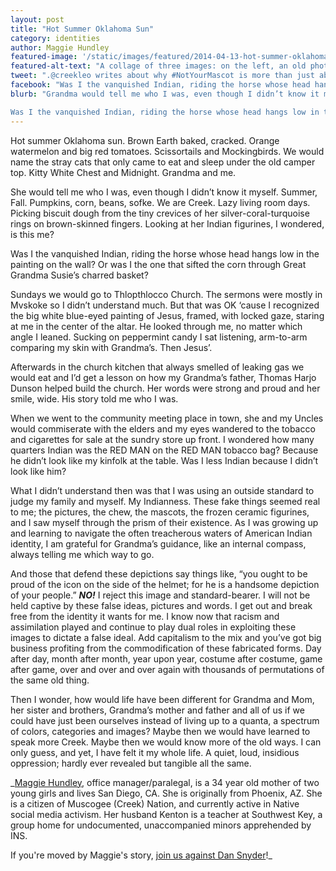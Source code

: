```yaml
---
layout: post
title: "Hot Summer Oklahoma Sun"
category: identities
author: Maggie Hundley
featured-image: '/static/images/featured/2014-04-13-hot-summer-oklahoma-sun.png'
featured-alt-text: "A collage of three images: on the left, an old photograph of a young Native American woman in a white shirt, dark skirt, and tie. On the top right, a pair of women, one older and one younger, standing in a field, hugging. On the bottom right, a woman in a t-shirt and shorts holding a very young baby."
tweet: ".@creekleo writes about why #NotYourMascot is more than just about sports teams: "
facebook: "Was I the vanquished Indian, riding the horse whose head hangs low in the painting on the wall? Or was I the one that sifted the corn through Great Grandma Susie’s charred basket?"
blurb: "Grandma would tell me who I was, even though I didn’t know it myself. Summer, Fall. Pumpkins, corn, beans, sofke. We are Creek. Lazy living room days. Picking biscuit dough from the tiny crevices of her silver-coral-turquoise rings on brown-skinned fingers. Looking at her Indian figurines, I wondered, is this me?

Was I the vanquished Indian, riding the horse whose head hangs low in the painting on the wall? Or was I the one that sifted the corn through Great Grandma Susie’s charred basket?"
---
```


Hot summer Oklahoma sun. Brown Earth baked, cracked. Orange watermelon and big red tomatoes. Scissortails and Mockingbirds. We would name the stray cats that only came to eat and sleep under the old camper top. Kitty White Chest and Midnight. Grandma and me.

She would tell me who I was, even though I didn’t know it myself. Summer, Fall. Pumpkins, corn, beans, sofke. We are Creek. Lazy living room days. Picking biscuit dough from the tiny crevices of her silver-coral-turquoise rings on brown-skinned fingers. Looking at her Indian figurines, I wondered, is this me?

Was I the vanquished Indian, riding the horse whose head hangs low in the painting on the wall? Or was I the one that sifted the corn through Great Grandma Susie’s charred basket?

Sundays we would go to Thlopthlocco Church. The sermons were mostly in Mvskoke so I didn’t understand much. But that was OK ‘cause I recognized the big white blue-eyed painting of Jesus, framed, with locked gaze, staring at me in the center of the altar. He looked through me, no matter which angle I leaned. Sucking on peppermint candy I sat listening, arm-to-arm comparing my skin with Grandma’s. Then Jesus’.

Afterwards in the church kitchen that always smelled of leaking gas we would eat and I’d get a lesson on how my Grandma’s father, Thomas Harjo Dunson helped build the church. Her words were strong and proud and her smile, wide. His story told me who I was.

When we went to the community meeting place in town, she and my Uncles would commiserate with the elders and my eyes wandered to the tobacco and cigarettes for sale at the sundry store up front. I wondered how many quarters Indian was the RED MAN on the RED MAN tobacco bag? Because he didn’t look like my kinfolk at the table. Was I less Indian because I didn’t look like him?

What I didn’t understand then was that I was using an outside standard to judge my family and myself. My Indianness. These fake things seemed real to me; the pictures, the chew, the mascots, the frozen ceramic figurines, and I saw myself through the prism of their existence. As I was growing up and learning to navigate the often treacherous waters of American Indian identity, I am grateful for Grandma’s guidance, like an internal compass, always telling me which way to go.

And those that defend these depictions say things like, “you ought to be proud of the icon on the side of the helmet; for he is a handsome depiction of your people.” ___NO!___ I reject this image and standard-bearer. I will not be held captive by these false ideas, pictures and words. I get out and break free from the identity it wants for me. I know now that racism and assimilation played and continue to play dual roles in exploiting these images to dictate a false ideal. Add capitalism to the mix and you’ve got big business profiting from the commodification of these fabricated forms. Day after day, month after month, year upon year, costume after costume, game after game, over and over and over again with thousands of permutations of the same old thing.

Then I wonder, how would life have been different for Grandma and Mom, her sister and brothers, Grandma’s mother and father and all of us if we could have just been ourselves instead of living up to a quanta, a spectrum of colors, categories and images? Maybe then we would have learned to speak more Creek. Maybe then we would know more of the old ways. I can only guess, and yet, I have felt it my whole life. A quiet, loud, insidious oppression; hardly ever revealed but tangible all the same.

_[Maggie Hundley](http://twitter.com/creekleo), office manager/paralegal, is a 34 year old mother of two young girls and lives San Diego, CA. She is originally from Phoenix, AZ. She is a citizen of Muscogee (Creek) Nation, and currently active in Native social media activism. Her husband Kenton is a teacher at Southwest Key, a group home for undocumented, unaccompanied minors apprehended by INS.

If you're moved by Maggie's story, [join us against Dan Snyder](http://bit.ly/1jF6lKG)!_